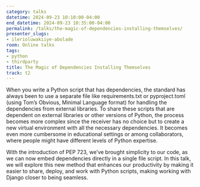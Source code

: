 ```yaml
---
category: talks
datetime: 2024-09-23 10:10:00-04:00
end_datetime: 2024-09-23 10:35:00-04:00
permalink: /talks/the-magic-of-dependencies-installing-themselves/
presenter_slugs:
- ilerioluwakiiye-abolade
room: Online talks
tags:
- python
- thirdparty
title: The Magic of Dependencies Installing Themselves
track: t2
---
```


When you write a Python script that has dependencies, the standard has always been to use a separate file like requirements.txt or pyproject.toml (using Tom’s Obvious, Minimal Language format) for handling the dependencies from external libraries. To share these scripts that are dependent on external libraries or other versions of Python, the process becomes more complex since the receiver has no choice but to create a new virtual environment with all the necessary dependencies. It becomes even more cumbersome in educational settings or among collaborators, where people might have different levels of Python expertise.

With the introduction of PEP 723, we’ve brought simplicity to our code, as we can now embed dependencies directly in a single file script. In this talk, we will explore this new method that enhances our productivity by making it easier to share, deploy, and work with Python scripts, making working with Django closer to being seamless.